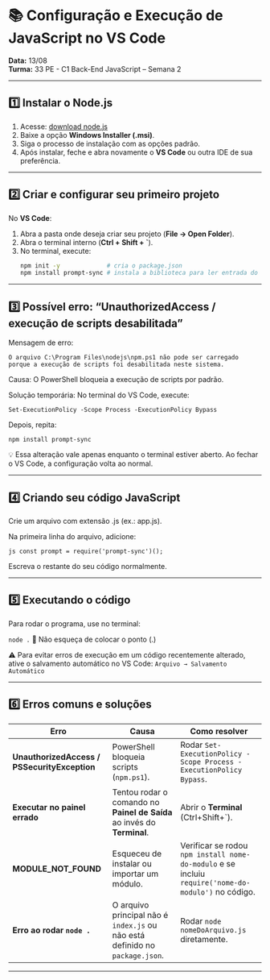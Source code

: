 # 📚 Configuração e Execução de JavaScript no VS Code  
**Data:** 13/08  
**Turma:** 33 PE - C1 Back-End JavaScript – Semana 2  

---

## 1️⃣ Instalar o Node.js  
1. Acesse: [download node.js](https://nodejs.org/en/download/current)  
2. Baixe a opção **Windows Installer (.msi)**.  
3. Siga o processo de instalação com as opções padrão.  
4. Após instalar, feche e abra novamente o **VS Code** ou outra IDE de sua preferência.

---

## 2️⃣ Criar e configurar seu primeiro projeto  
No **VS Code**:  
1. Abra a pasta onde deseja criar seu projeto (**File → Open Folder**).  
2. Abra o terminal interno (**Ctrl + Shift + `**).  
3. No terminal, execute:
   ```bash
   npm init -y             # cria o package.json
   npm install prompt-sync # instala a biblioteca para ler entrada do usuário no console de forma síncrona

---

## 3️⃣ Possível erro: “UnauthorizedAccess / execução de scripts desabilitada”

Mensagem de erro:

```O arquivo C:\Program Files\nodejs\npm.ps1 não pode ser carregado porque a execução de scripts foi desabilitada neste sistema.```

Causa: O PowerShell bloqueia a execução de scripts por padrão.

Solução temporária:
No terminal do VS Code, execute:

`Set-ExecutionPolicy -Scope Process -ExecutionPolicy Bypass`


Depois, repita:

`npm install prompt-sync`

💡 Essa alteração vale apenas enquanto o terminal estiver aberto. Ao fechar o VS Code, a configuração volta ao normal.

---

## 4️⃣ Criando seu código JavaScript

Crie um arquivo com extensão .js (ex.: app.js).

Na primeira linha do arquivo, adicione:

```js const prompt = require('prompt-sync')();```

Escreva o restante do seu código normalmente.

---

## 5️⃣ Executando o código

Para rodar o programa, use no terminal:

`node .` 📌 Não esqueça de colocar o ponto (.)

⚠️ Para evitar erros de execução em um código recentemente alterado, ative o salvamento automático no VS Code: 
`Arquivo → Salvamento Automático`

---

## 6️⃣ Erros comuns e soluções

| Erro                                         | Causa                                                                        | Como resolver                                                                                       |
| -------------------------------------------- | ---------------------------------------------------------------------------- | --------------------------------------------------------------------------------------------------- |
| **UnauthorizedAccess / PSSecurityException** | PowerShell bloqueia scripts (`npm.ps1`).                                     | Rodar `Set-ExecutionPolicy -Scope Process -ExecutionPolicy Bypass`.                                 |
| **Executar no painel errado**                | Tentou rodar o comando no **Painel de Saída** ao invés do **Terminal**.      | Abrir o **Terminal** (Ctrl+Shift+\`).                                                               |
| **MODULE\_NOT\_FOUND**                       | Esqueceu de instalar ou importar um módulo.                                  | Verificar se rodou `npm install nome-do-modulo` e se incluiu `require('nome-do-modulo')` no código. |
| **Erro ao rodar `node .`**                   | O arquivo principal não é `index.js` ou não está definido no `package.json`. | Rodar `node nomeDoArquivo.js` diretamente.                                                          |

---

